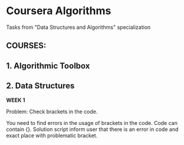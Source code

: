# Coursera Algorithms 
Tasks from  "Data Structures and Algorithms" specialization

## COURSES: 

## 1. Algorithmic Toolbox

## 2. Data Structures
    
**WEEK 1**

 Problem: Check brackets in the code.
 
 You need to find errors in the usage of brackets in the code. Code can contain [](){}. Solution script inform user that there is an error in code and exact place with problematic bracket.